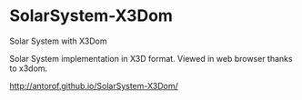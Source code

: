 SolarSystem-X3Dom
=================

Solar System with X3Dom

Solar System implementation in X3D format. Viewed in web browser thanks to x3dom.

http://antorof.github.io/SolarSystem-X3Dom/
